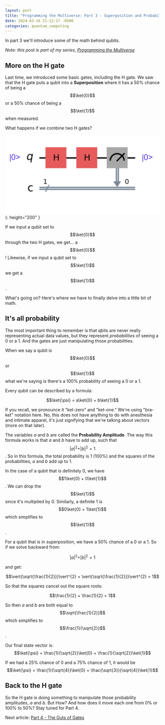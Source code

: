 ```yaml
---
layout: post
title: "Programming the Multiverse: Part 3 - Superposition and Probability"
date: 2024-03-16 21:12:17 -0500
categories: quantum_computing
---
```


In part 3 we'll introduce some of the math behind qubits.

_Note: this post is part of my series, [Programming the Multiverse](/programming-the-multiverse-part-1/)_

## More on the H gate

Last time, we introduced some basic gates, including the H gate. We saw that the H gate puts a qubit into a **Superposition** where it has a 50% chance of being a $$\ket{0}$$ or a 50% chance of being a $$\ket{1}$$ when measured.

What happens if we combine two H gates?

![Two H gates in series](../images/multiverse-part-3/double-h.png){: height="200" }

If we input a qubit set to $$\ket{0}$$ through the two H gates, we get&hellip; a $$\ket{0}$$! Likewise, if we input a qubit set to $$\ket{1}$$ we get a $$\ket{1}$$.

What's going on? Here's where we have to finally delve into a little bit of math.

## It's all probability

The most important thing to remember is that qbits are never really representing actual data values, but they represent _probabilities_ of seeing a 0 or a 1. And the gates are just manipulating those probabilities.

When we say a qubit is $$\ket{0}$$ or $$\ket{1}$$ what we're saying is there's a 100% probability of seeing a 0 or a 1.

Every qubit can be described by a formula:

$$\ket{\psi} = a\ket{0} + b\ket{1}$$

If you recall, we pronounce it "ket-zero" and "ket-one." We're using "bra-ket" notation here. No, this does not have anything to do with anesthesia and intimate apparel, it's just signifying that we're talking about vectors (more on that later).

The variables _a_ and _b_ are called the **Probability Amplitude**. The way this formula works is that _a_ and _b_ have to add up, such that $$\vert{a}\vert^{2} + \vert{b}\vert^{2} = 1$$. So in this formula, the total probability is 1 (100%) and the squares of the probabilities, _a_ and _b_ add up to 1.

In the case of a qubit that is definitely 0, we have $$1\ket{0} + 0\ket{1}$$. We can drop the $$\ket{1}$$ since it's multiplied by 0. Similarly, a definite 1 is $$0\ket{0} + 1\ket{1}$$ which simplifies to $$\ket{1}$$.

For a qubit that is in superposition, we have a 50% chance of a 0 or a 1. So if we solve backward from:

$$\vert{a}\vert^{2} + \vert{b}\vert^{2} = 1$$

and get:

$$\vert{\sqrt{\frac{1}{2}}}\vert^{2} + \vert{\sqrt{\frac{1}{2}}}\vert^{2} = 1$$

So that the squares cancel out the square roots:

$$\frac{1}{2} + \frac{1}{2} = 1$$

So then _a_ and _b_ are both equal to $$\sqrt{\frac{1}{2}}$$ which simplifies to $$\frac{1}{\sqrt{2}}$$.

Our final state vector is: $$\ket{\psi} = \frac{1}{\sqrt{2}}\ket{0} + \frac{1}{\sqrt{2}}\ket{1}$$

If we had a 25% chance of 0 and a 75% chance of 1, it would be $$\ket{\psi} = \frac{1}{\sqrt{4}}\ket{0} + \frac{\sqrt{3}}{\sqrt{4}}\ket{1}$$

## Back to the H gate

So the H gate is doing something to manipulate those probability amplitudes, _a_ and _b_. But How? And how does it move each one from 0% or 100% to 50%? Stay tuned for Part 4.

Next article: [Part 4 - The Guts of Gates](/programming-the-multiverse-part-4/)
